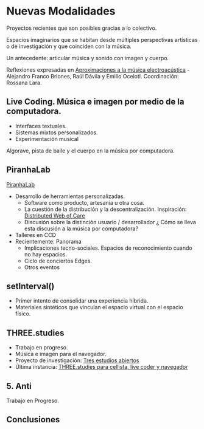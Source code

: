 # Nuevas Modalidades

Proyectos recientes que son posibles gracias a lo colectivo.

Espacios imaginarios que se habitan desde múltiples perspectivas artísticas o de investigación y que coinciden con la música.

Un antecedente: articular música y sonido con imagen y cuerpo.

Reflexiones expresadas en [Aproximaciones a la música electroacústica](https://zenodo.org/record/3715410) - Alejandro Franco Briones, Raúl Dávila y Emilio Ocelotl. Coordinación: Rossana Lara. 

## Live Coding. Música e imagen por medio de la computadora. 

- Interfaces textuales.
- Sistemas mixtos personalizados. 
- Experimentación musical

Algorave, pista de baile y el cuerpo en la música por computadora. 

## PiranhaLab

[PiranhaLab](https://piranhalab.github.io/)

- Desarrollo de herramientas personalizadas.
  - Software como producto, artesanía u otra cosa.
  - La cuestión de la distribución y la descentralización. Inspiración: [Distributed Web of Care](http://distributedweb.care/)
  - Discusión sobre la distinción usuario / desarrollador ¿ Cómo se lleva esta discusión a la música por computadora? 
- Talleres en CCD
- Recientemente: Panorama
  - Implicaciones tecno-sociales. Espacios de reconocimiento cuando no hay espacios. 
  - Ciclo de conciertos Edges.
  - Otros eventos

## setInterval()

- Primer intento de consolidar una experiencia híbrida.
- Materiales sintéticos que vinculan el espacio virtual con el espacio físico. 

## THREE.studies

- Trabajo en progreso. 
- Música e imagen para el navegador.
- Proyecto de investigación: [Tres estudios abiertos](https://github.com/EmilioOcelotl/THREE.studies/blob/main/threecln/README.md)
- Última instancia: [THREE.studies para cellista, live coder y navegador](https://github.com/EmilioOcelotl/THREE.studies/blob/main/threecln/README.md)

## 5. Anti 

Trabajo en Progreso.

## Conclusiones
